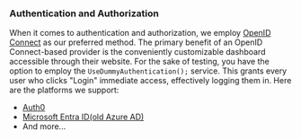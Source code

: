 ### Authentication and Authorization

When it comes to authentication and authorization, we employ [OpenID Connect](https://openid.net/developers/how-connect-works/) as our preferred method. The primary benefit of an OpenID Connect-based provider is the conveniently customizable dashboard accessible through their website. For the sake of testing, you have the option to employ the `UseDummyAuthentication();` service. This grants every user who clicks "Login" immediate access, effectively logging them in. Here are the platforms we support:

-   [Auth0](Auth0.md)
-   [Microsoft Entra ID(old Azure AD)](AzureAD.md)
-   And more...
